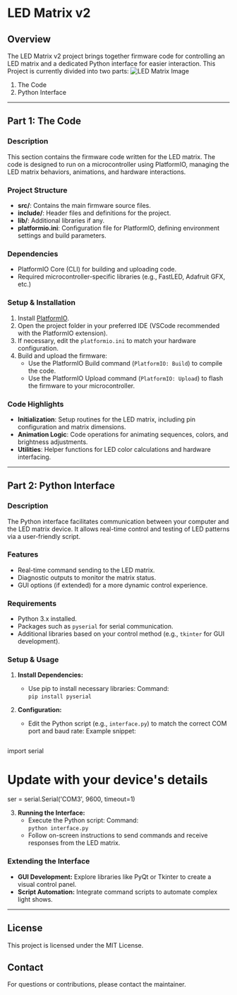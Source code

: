 # LED Matrix v2

## Overview
The LED Matrix v2 project brings together firmware code for controlling an LED matrix and a dedicated Python interface for easier interaction.
This Project is currently divided into two parts:
![LED Matrix Image](assets/Heart.png)

1. The Code
2. Python Interface

---

## Part 1: The Code

### Description
This section contains the firmware code written for the LED matrix. The code is designed to run on a microcontroller using PlatformIO, managing the LED matrix behaviors, animations, and hardware interactions.

### Project Structure
- **src/**: Contains the main firmware source files.
- **include/**: Header files and definitions for the project.
- **lib/**: Additional libraries if any.
- **platformio.ini**: Configuration file for PlatformIO, defining environment settings and build parameters.

### Dependencies
- PlatformIO Core (CLI) for building and uploading code.
- Required microcontroller-specific libraries (e.g., FastLED, Adafruit GFX, etc.)

### Setup & Installation
1. Install [PlatformIO](https://platformio.org/install).
2. Open the project folder in your preferred IDE (VSCode recommended with the PlatformIO extension).
3. If necessary, edit the `platformio.ini` to match your hardware configuration.
4. Build and upload the firmware:
    - Use the PlatformIO Build command (`PlatformIO: Build`) to compile the code.
    - Use the PlatformIO Upload command (`PlatformIO: Upload`) to flash the firmware to your microcontroller.

### Code Highlights
- **Initialization**: Setup routines for the LED matrix, including pin configuration and matrix dimensions.
- **Animation Logic**: Code operations for animating sequences, colors, and brightness adjustments.
- **Utilities**: Helper functions for LED color calculations and hardware interfacing.

---

## Part 2: Python Interface

### Description
The Python interface facilitates communication between your computer and the LED matrix device. It allows real-time control and testing of LED patterns via a user-friendly script.

### Features
- Real-time command sending to the LED matrix.
- Diagnostic outputs to monitor the matrix status.
- GUI options (if extended) for a more dynamic control experience.

### Requirements
- Python 3.x installed.
- Packages such as `pyserial` for serial communication.
- Additional libraries based on your control method (e.g., `tkinter` for GUI development).

### Setup & Usage
1. **Install Dependencies:**
    - Use pip to install necessary libraries:
      Command:  
      `pip install pyserial`

2. **Configuration:**
    - Edit the Python script (e.g., `interface.py`) to match the correct COM port and baud rate:
      Example snippet:
      <pre>
import serial

# Update with your device's details
ser = serial.Serial('COM3', 9600, timeout=1)
      </pre>

3. **Running the Interface:**
    - Execute the Python script:
      Command:  
      `python interface.py`
    - Follow on-screen instructions to send commands and receive responses from the LED matrix.

### Extending the Interface
- **GUI Development:** Explore libraries like PyQt or Tkinter to create a visual control panel.
- **Script Automation:** Integrate command scripts to automate complex light shows.

---

## License
This project is licensed under the MIT License.

## Contact
For questions or contributions, please contact the maintainer.
